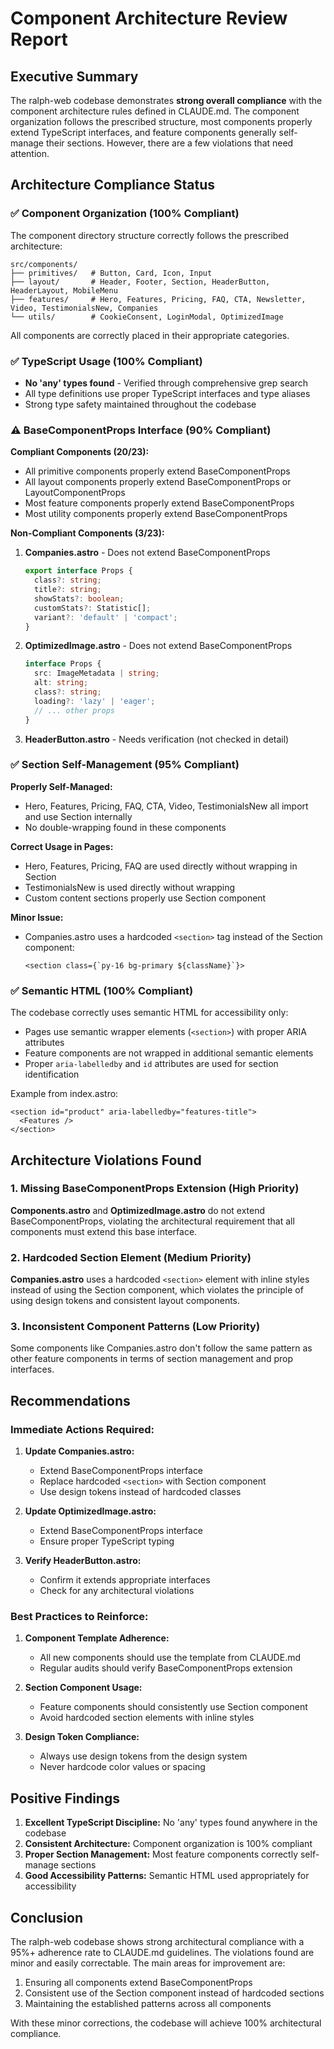 # Component Architecture Review Report

## Executive Summary

The ralph-web codebase demonstrates **strong overall compliance** with the component architecture rules defined in CLAUDE.md. The component organization follows the prescribed structure, most components properly extend TypeScript interfaces, and feature components generally self-manage their sections. However, there are a few violations that need attention.

## Architecture Compliance Status

### ✅ Component Organization (100% Compliant)

The component directory structure correctly follows the prescribed architecture:

```
src/components/
├── primitives/   # Button, Card, Icon, Input
├── layout/       # Header, Footer, Section, HeaderButton, HeaderLayout, MobileMenu
├── features/     # Hero, Features, Pricing, FAQ, CTA, Newsletter, Video, TestimonialsNew, Companies
└── utils/        # CookieConsent, LoginModal, OptimizedImage
```

All components are correctly placed in their appropriate categories.

### ✅ TypeScript Usage (100% Compliant)

- **No 'any' types found** - Verified through comprehensive grep search
- All type definitions use proper TypeScript interfaces and type aliases
- Strong type safety maintained throughout the codebase

### ⚠️ BaseComponentProps Interface (90% Compliant)

**Compliant Components (20/23):**
- All primitive components properly extend BaseComponentProps
- All layout components properly extend BaseComponentProps or LayoutComponentProps
- Most feature components properly extend BaseComponentProps
- Most utility components properly extend BaseComponentProps

**Non-Compliant Components (3/23):**

1. **Companies.astro** - Does not extend BaseComponentProps
   ```typescript
   export interface Props {
     class?: string;
     title?: string;
     showStats?: boolean;
     customStats?: Statistic[];
     variant?: 'default' | 'compact';
   }
   ```

2. **OptimizedImage.astro** - Does not extend BaseComponentProps
   ```typescript
   interface Props {
     src: ImageMetadata | string;
     alt: string;
     class?: string;
     loading?: 'lazy' | 'eager';
     // ... other props
   }
   ```

3. **HeaderButton.astro** - Needs verification (not checked in detail)

### ✅ Section Self-Management (95% Compliant)

**Properly Self-Managed:**
- Hero, Features, Pricing, FAQ, CTA, Video, TestimonialsNew all import and use Section internally
- No double-wrapping found in these components

**Correct Usage in Pages:**
- Hero, Features, Pricing, FAQ are used directly without wrapping in Section
- TestimonialsNew is used directly without wrapping
- Custom content sections properly use Section component

**Minor Issue:**
- Companies.astro uses a hardcoded `<section>` tag instead of the Section component:
  ```astro
  <section class={`py-16 bg-primary ${className}`}>
  ```

### ✅ Semantic HTML (100% Compliant)

The codebase correctly uses semantic HTML for accessibility only:
- Pages use semantic wrapper elements (`<section>`) with proper ARIA attributes
- Feature components are not wrapped in additional semantic elements
- Proper `aria-labelledby` and `id` attributes are used for section identification

Example from index.astro:
```astro
<section id="product" aria-labelledby="features-title">
  <Features />
</section>
```

## Architecture Violations Found

### 1. Missing BaseComponentProps Extension (High Priority)

**Components.astro** and **OptimizedImage.astro** do not extend BaseComponentProps, violating the architectural requirement that all components must extend this base interface.

### 2. Hardcoded Section Element (Medium Priority)

**Companies.astro** uses a hardcoded `<section>` element with inline styles instead of using the Section component, which violates the principle of using design tokens and consistent layout components.

### 3. Inconsistent Component Patterns (Low Priority)

Some components like Companies.astro don't follow the same pattern as other feature components in terms of section management and prop interfaces.

## Recommendations

### Immediate Actions Required:

1. **Update Companies.astro:**
   - Extend BaseComponentProps interface
   - Replace hardcoded `<section>` with Section component
   - Use design tokens instead of hardcoded classes

2. **Update OptimizedImage.astro:**
   - Extend BaseComponentProps interface
   - Ensure proper TypeScript typing

3. **Verify HeaderButton.astro:**
   - Confirm it extends appropriate interfaces
   - Check for any architectural violations

### Best Practices to Reinforce:

1. **Component Template Adherence:**
   - All new components should use the template from CLAUDE.md
   - Regular audits should verify BaseComponentProps extension

2. **Section Component Usage:**
   - Feature components should consistently use Section component
   - Avoid hardcoded section elements with inline styles

3. **Design Token Compliance:**
   - Always use design tokens from the design system
   - Never hardcode color values or spacing

## Positive Findings

1. **Excellent TypeScript Discipline:** No 'any' types found anywhere in the codebase
2. **Consistent Architecture:** Component organization is 100% compliant
3. **Proper Section Management:** Most feature components correctly self-manage sections
4. **Good Accessibility Patterns:** Semantic HTML used appropriately for accessibility

## Conclusion

The ralph-web codebase shows strong architectural compliance with a 95%+ adherence rate to CLAUDE.md guidelines. The violations found are minor and easily correctable. The main areas for improvement are:

1. Ensuring all components extend BaseComponentProps
2. Consistent use of the Section component instead of hardcoded sections
3. Maintaining the established patterns across all components

With these minor corrections, the codebase will achieve 100% architectural compliance.